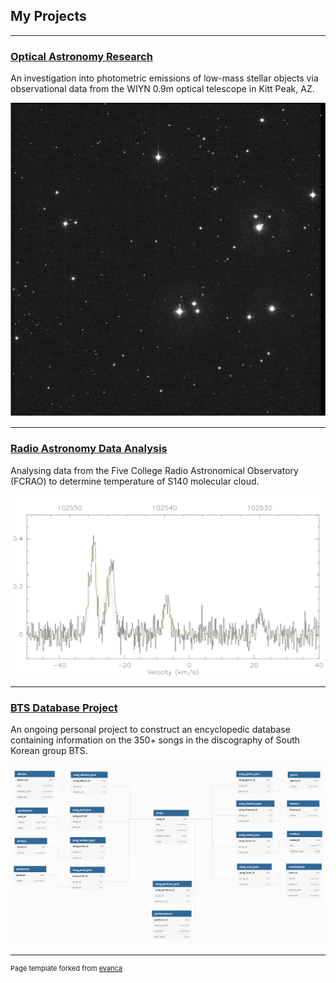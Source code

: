 ## My Projects

---

### [Optical Astronomy Research](/astro_1)
An investigation into photometric emissions of low-mass stellar objects via observational data from the WIYN 0.9m optical telescope in Kitt Peak, AZ.

<img src="images/Praesepe1.png?raw=true"/>

---
### [Radio Astronomy Data Analysis](/astro_2)
Analysing data from the Five College Radio Astronomical Observatory (FCRAO) to determine temperature of S140 molecular cloud.

<img src="images/radast_crop.png?raw=true"/>

---
### [BTS Database Project](/bts_database)
An ongoing personal project to construct an encyclopedic database containing information on the 350+ songs in the discography of South Korean group BTS.

<img src="images/btsdata_schema.png?raw=true"/>




---
<p style="font-size:11px">Page template forked from <a href="https://github.com/evanca/quick-portfolio">evanca</a></p>
<!-- Remove above link if you don't want to attibute -->
